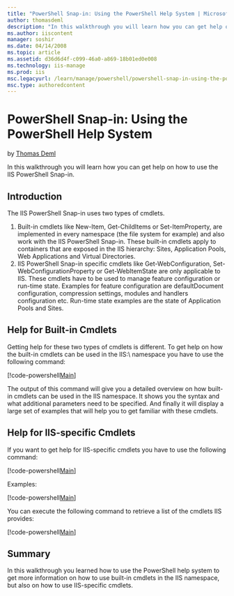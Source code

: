 ```yaml
---
title: "PowerShell Snap-in: Using the PowerShell Help System | Microsoft Docs"
author: thomasdeml
description: "In this walkthrough you will learn how you can get help on how to use the IIS PowerShell Snap-in. Introduction The IIS PowerShell Snap-in uses two types of c..."
ms.author: iiscontent
manager: soshir
ms.date: 04/14/2008
ms.topic: article
ms.assetid: d36d6d4f-c099-46a0-a869-18b01ed0e008
ms.technology: iis-manage
ms.prod: iis
msc.legacyurl: /learn/manage/powershell/powershell-snap-in-using-the-powershell-help-system
msc.type: authoredcontent
---
```

PowerShell Snap-in: Using the PowerShell Help System
====================
by [Thomas Deml](https://github.com/thomasdeml)

In this walkthrough you will learn how you can get help on how to use the IIS PowerShell Snap-in.

## Introduction

The IIS PowerShell Snap-in uses two types of cmdlets.

1. Built-in cmdlets like New-Item, Get-ChildItems or Set-ItemProperty, are implemented in every namespace (the file system for example) and also work with the IIS PowerShell Snap-in. These built-in cmdlets apply to containers that are exposed in the IIS hierarchy: Sites, Application Pools, Web Applications and Virtual Directories.
2. IIS PowerShell Snap-in specific cmdlets like Get-WebConfiguration, Set-WebConfigurationProperty or Get-WebItemState are only applicable to IIS. These cmdlets have to be used to manage feature configuration or run-time state. Examples for feature configuration are defaultDocument configuration, compression settings, modules and handlers configuration etc. Run-time state examples are the state of Application Pools and Sites.

## Help for Built-in Cmdlets

Getting help for these two types of cmdlets is different. To get help on how the built-in cmdlets can be used in the IIS:\ namespace you have to use the following command:


[!code-powershell[Main](powershell-snap-in-using-the-powershell-help-system/samples/sample1.ps1)]


The output of this command will give you a detailed overview on how built-in cmdlets can be used in the IIS namespace. It shows you the syntax and what additional parameters need to be specified. And finally it will display a large set of examples that will help you to get familiar with these cmdlets.

## Help for IIS-specific Cmdlets

If you want to get help for IIS-specific cmdlets you have to use the following command:


[!code-powershell[Main](powershell-snap-in-using-the-powershell-help-system/samples/sample2.ps1)]


Examples:


[!code-powershell[Main](powershell-snap-in-using-the-powershell-help-system/samples/sample3.ps1)]

You can execute the following command to retrieve a list of the cmdlets IIS provides:

[!code-powershell[Main](powershell-snap-in-using-the-powershell-help-system/samples/sample4.ps1)]


## Summary

In this walkthrough you learned how to use the PowerShell help system to get more information on how to use built-in cmdlets in the IIS namespace, but also on how to use IIS-specific cmdlets.